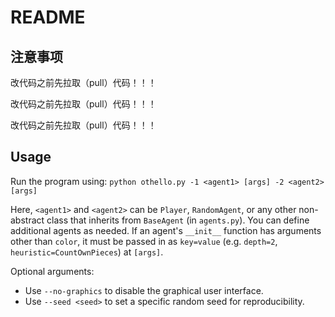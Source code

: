 # README

## 注意事项

改代码之前先拉取（pull）代码！！！

改代码之前先拉取（pull）代码！！！

改代码之前先拉取（pull）代码！！！

## Usage

Run the program using:
`python othello.py -1 <agent1> [args] -2 <agent2> [args]`

Here, `<agent1>` and `<agent2>` can be `Player`, `RandomAgent`, or any other non-abstract class that inherits from `BaseAgent` (in `agents.py`). You can define additional agents as needed. If an agent's `__init__` function has arguments other than `color`, it must be passed in as `key=value` (e.g. `depth=2`, `heuristic=CountOwnPieces`) at `[args]`.

Optional arguments:

- Use `--no-graphics` to disable the graphical user interface.
- Use `--seed <seed>` to set a specific random seed for reproducibility.
